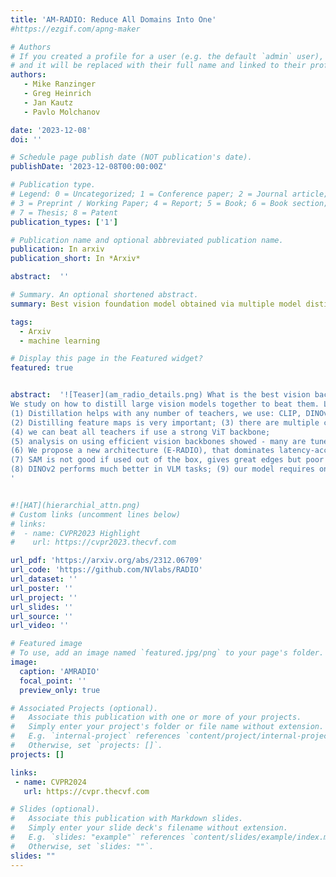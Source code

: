 ```yaml
---
title: 'AM-RADIO: Reduce All Domains Into One'
#https://ezgif.com/apng-maker 

# Authors
# If you created a profile for a user (e.g. the default `admin` user), write the username (folder name) here
# and it will be replaced with their full name and linked to their profile.
authors:
   - Mike Ranzinger 
   - Greg Heinrich
   - Jan Kautz
   - Pavlo Molchanov

date: '2023-12-08'
doi: ''

# Schedule page publish date (NOT publication's date).
publishDate: '2023-12-08T00:00:00Z'

# Publication type.
# Legend: 0 = Uncategorized; 1 = Conference paper; 2 = Journal article;
# 3 = Preprint / Working Paper; 4 = Report; 5 = Book; 6 = Book section;
# 7 = Thesis; 8 = Patent
publication_types: ['1']

# Publication name and optional abbreviated publication name.
publication: In arxiv
publication_short: In *Arxiv*

abstract:  ''

# Summary. An optional shortened abstract.
summary: Best vision foundation model obtained via multiple model distillation like CLIP, DINOv2, SAM.

tags: 
  - Arxiv
  - machine learning

# Display this page in the Featured widget?
featured: true


abstract:  '![Teaser](am_radio_details.png) What is the best vision backbone for VLM?  We saw that various backbones perform differently at specific tasks. You should use them all!
We study on how to distill large vision models together to beat them. Large improvements in LLaVa-1.5. Main findings:  
(1) Distillation helps with any number of teachers, we use: CLIP, DINOv2, SAM; 
(2) Distilling feature maps is very important; (3) there are multiple challenges in image resolution, different batch-size and parallelization with multiple teachers.
(4) we can beat all teachers if use a strong ViT backbone; 
(5) analysis on using efficient vision backbones showed - many are tuned too much for ImageNet and dont scale to infinite data; 
(6) We propose a new architecture (E-RADIO), that dominates latency-acc and is 10x faster.
(7) SAM is not good if used out of the box, gives great edges but poor description of objects; 
(8) DINOv2 performs much better in VLM tasks; (9) our model requires only 2-5\% of data with no labels comp to CLIP. 
'


#![HAT](hierarchial_attn.png)
# Custom links (uncomment lines below)
# links:
#  - name: CVPR2023 Highlight
#    url: https://cvpr2023.thecvf.com

url_pdf: 'https://arxiv.org/abs/2312.06709'
url_code: 'https://github.com/NVlabs/RADIO'
url_dataset: ''
url_poster: ''
url_project: ''
url_slides: ''
url_source: ''
url_video: ''

# Featured image
# To use, add an image named `featured.jpg/png` to your page's folder.
image:
  caption: 'AMRADIO'
  focal_point: ''
  preview_only: true

# Associated Projects (optional).
#   Associate this publication with one or more of your projects.
#   Simply enter your project's folder or file name without extension.
#   E.g. `internal-project` references `content/project/internal-project/index.md`.
#   Otherwise, set `projects: []`.
projects: []

links:
 - name: CVPR2024
   url: https://cvpr.thecvf.com

# Slides (optional).
#   Associate this publication with Markdown slides.
#   Simply enter your slide deck's filename without extension.
#   E.g. `slides: "example"` references `content/slides/example/index.md`.
#   Otherwise, set `slides: ""`.
slides: ""
---
```


